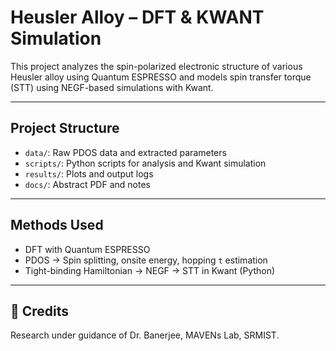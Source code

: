 # Heusler Alloy – DFT & KWANT Simulation

This project analyzes the spin-polarized electronic structure of various Heusler alloy using Quantum ESPRESSO and models spin transfer torque (STT) using NEGF-based simulations with Kwant.

---

##  Project Structure

- `data/`: Raw PDOS data and extracted parameters
- `scripts/`: Python scripts for analysis and Kwant simulation
- `results/`: Plots and output logs
- `docs/`: Abstract PDF and notes

---

##  Methods Used

- DFT with Quantum ESPRESSO  
- PDOS → Spin splitting, onsite energy, hopping `t` estimation  
- Tight-binding Hamiltonian → NEGF → STT in Kwant (Python)

---

## 🧠 Credits

Research under guidance of Dr. Banerjee, MAVENs Lab, SRMIST.

